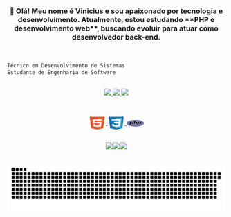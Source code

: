 <h3 align="center">👋 Olá! Meu nome é Vinicius e sou apaixonado por tecnologia e desenvolvimento.  
Atualmente, estou estudando **PHP e desenvolvimento web**, buscando evoluir para atuar como desenvolvedor back-end.
</h3><br>

```
Técnico em Desenvolvimento de Sistemas
Estudante de Engenharia de Software
```
  
    
  ##
  
  <div align="center">
  <a href="https://github.com/viniciusslv00">
  <img height="160em" src="https://github-readme-stats.vercel.app/api?username=viniciusslv00&show_icons=true&theme=tokyonight&include_all_commits=true&count_private=true"/>
  <img height="160em" src="https://github-readme-stats.vercel.app/api/top-langs/?username=viniciusslv00&layout=compact&langs_count=6&theme=tokyonight"/>
  <img height="160em" src="https://github-readme-streak-stats.herokuapp.com/?user=viniciusslv00&theme=tokyonight&hide_border=false"/>


</div>
  
  ##
  
  <div> 

<center>
  <div style="display: inline_block"><br>
    <img align="center" alt="HTML" height="30" width="40" src="https://raw.githubusercontent.com/devicons/devicon/master/icons/html5/html5-original.svg">
    <img align="center" alt="CSS" height="30" width="40" src="https://raw.githubusercontent.com/devicons/devicon/master/icons/css3/css3-original.svg">
    <img align="center" alt="PHP" height="30" width="40" src="https://raw.githubusercontent.com/devicons/devicon/master/icons/php/php-original.svg">
  </div>
</center>


</div>
  
  ##
  
  <div> 

<div align="center"><a href="https://instagram.com/viniiciusslv" target="_blank"><img src="https://img.shields.io/badge/-Instagram-%23E4405F?style=for-the-badge&logo=instagram&logoColor=white" target="_blank"><a href = "mailto:viniciusslv900@gmail.com"><img src="https://img.shields.io/badge/-Gmail-%23333?style=for-the-badge&logo=gmail&logoColor=white" target="_blank"></a><a href="https://www.linkedin.com/in/vinicius-silva-76b888188/" target="_blank"><img src="https://img.shields.io/badge/-LinkedIn-%230077B5?style=for-the-badge&logo=linkedin&logoColor=white" target="_blank"></a>   </div>
 
 </div>
  
  ##
  
  <div> 
 
  
    
  
![Snake animation](https://github.com/Medeiros92/Medeiros92/blob/output/github-contribution-grid-snake.svg)
